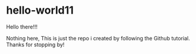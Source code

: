 # hello-world11

Hello there!!!

  Nothing here, This is just the repo i created by following the Github tutorial.
  Thanks for stopping by!
